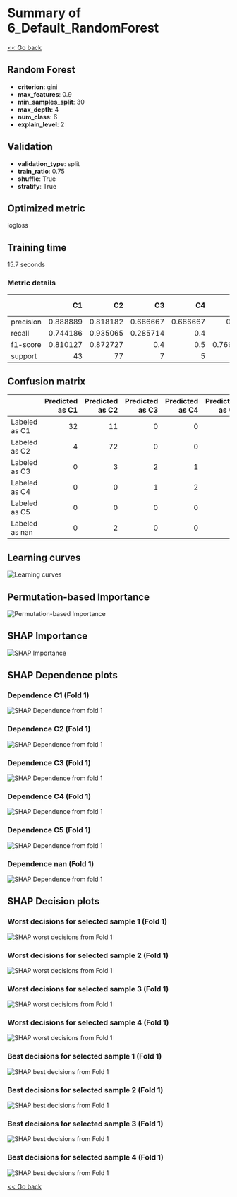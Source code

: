 # Summary of 6_Default_RandomForest

[<< Go back](../README.md)


## Random Forest
- **criterion**: gini
- **max_features**: 0.9
- **min_samples_split**: 30
- **max_depth**: 4
- **num_class**: 6
- **explain_level**: 2

## Validation
 - **validation_type**: split
 - **train_ratio**: 0.75
 - **shuffle**: True
 - **stratify**: True

## Optimized metric
logloss

## Training time

15.7 seconds

### Metric details
|           |        C1 |        C2 |       C3 |       C4 |       C5 |      nan |   accuracy |   macro avg |   weighted avg |   logloss |
|:----------|----------:|----------:|---------:|---------:|---------:|---------:|-----------:|------------:|---------------:|----------:|
| precision |  0.888889 |  0.818182 | 0.666667 | 0.666667 | 0.625    | 0.75     |   0.816901 |    0.735901 |       0.817586 |  0.448182 |
| recall    |  0.744186 |  0.935065 | 0.285714 | 0.4      | 1        | 0.6      |   0.816901 |    0.660828 |       0.816901 |  0.448182 |
| f1-score  |  0.810127 |  0.872727 | 0.4      | 0.5      | 0.769231 | 0.666667 |   0.816901 |    0.669792 |       0.806443 |  0.448182 |
| support   | 43        | 77        | 7        | 5        | 5        | 5        |   0.816901 |  142        |     142        |  0.448182 |


## Confusion matrix
|                |   Predicted as C1 |   Predicted as C2 |   Predicted as C3 |   Predicted as C4 |   Predicted as C5 |   Predicted as nan |
|:---------------|------------------:|------------------:|------------------:|------------------:|------------------:|-------------------:|
| Labeled as C1  |                32 |                11 |                 0 |                 0 |                 0 |                  0 |
| Labeled as C2  |                 4 |                72 |                 0 |                 0 |                 0 |                  1 |
| Labeled as C3  |                 0 |                 3 |                 2 |                 1 |                 1 |                  0 |
| Labeled as C4  |                 0 |                 0 |                 1 |                 2 |                 2 |                  0 |
| Labeled as C5  |                 0 |                 0 |                 0 |                 0 |                 5 |                  0 |
| Labeled as nan |                 0 |                 2 |                 0 |                 0 |                 0 |                  3 |

## Learning curves
![Learning curves](learning_curves.png)

## Permutation-based Importance
![Permutation-based Importance](permutation_importance.png)

## SHAP Importance
![SHAP Importance](shap_importance.png)

## SHAP Dependence plots

### Dependence C1 (Fold 1)
![SHAP Dependence from fold 1](learner_fold_0_shap_dependence_class_C1.png)
### Dependence C2 (Fold 1)
![SHAP Dependence from fold 1](learner_fold_0_shap_dependence_class_C2.png)
### Dependence C3 (Fold 1)
![SHAP Dependence from fold 1](learner_fold_0_shap_dependence_class_C3.png)
### Dependence C4 (Fold 1)
![SHAP Dependence from fold 1](learner_fold_0_shap_dependence_class_C4.png)
### Dependence C5 (Fold 1)
![SHAP Dependence from fold 1](learner_fold_0_shap_dependence_class_C5.png)
### Dependence nan (Fold 1)
![SHAP Dependence from fold 1](learner_fold_0_shap_dependence_class_nan.png)

## SHAP Decision plots

### Worst decisions for selected sample 1 (Fold 1)
![SHAP worst decisions from Fold 1](learner_fold_0_sample_0_worst_decisions.png)
### Worst decisions for selected sample 2 (Fold 1)
![SHAP worst decisions from Fold 1](learner_fold_0_sample_1_worst_decisions.png)
### Worst decisions for selected sample 3 (Fold 1)
![SHAP worst decisions from Fold 1](learner_fold_0_sample_2_worst_decisions.png)
### Worst decisions for selected sample 4 (Fold 1)
![SHAP worst decisions from Fold 1](learner_fold_0_sample_3_worst_decisions.png)
### Best decisions for selected sample 1 (Fold 1)
![SHAP best decisions from Fold 1](learner_fold_0_sample_0_best_decisions.png)
### Best decisions for selected sample 2 (Fold 1)
![SHAP best decisions from Fold 1](learner_fold_0_sample_1_best_decisions.png)
### Best decisions for selected sample 3 (Fold 1)
![SHAP best decisions from Fold 1](learner_fold_0_sample_2_best_decisions.png)
### Best decisions for selected sample 4 (Fold 1)
![SHAP best decisions from Fold 1](learner_fold_0_sample_3_best_decisions.png)

[<< Go back](../README.md)
